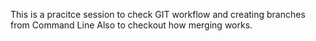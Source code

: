 This is a pracitce session to check GIT workflow and creating branches from Command Line 
Also to checkout how merging works.
